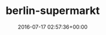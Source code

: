 ---
title:		"berlin-supermarkt"
type:		"upload"
description:		"TBC"
date:		"2016-07-17 02:57:36+00:00"
album:		"city"
filename:		"berlin-supermarkt.md"
series:		""
cl_public_id:		"city/berlin-supermarkt"
cl_version:		1497000214
format:		"tiff"
bytes:		6571272
width:		2158
height:		1440
exposure_mode:		"Auto"
program:		"Aperture-priority AE"
aperture:		"2.8"
focal_length:		"24.0 mm"
iso:		"6400"
shutter_speed:		"1/15"
metering:		"Center-weighted average"
flash:		"Off, Did not fire"
white_balance:		"Custom"
colour_temp:		"2750"
has_crop:		"true"
orientation:		"Horizontal (normal)"
camera_model:		"NIKON D800"
lens_info:		"24-70mm f/2.8"
artist:		"No artist info"
x_resolution:		"300"
y_resolution:		"300"
---